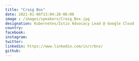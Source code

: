 ```yaml
---
title: "Craig Box"
date: 2021-01-06T13:04:28-06:00
image : /images/speakers/Craig_Box.jpg
designation: Kubernetes/Istio Advocacy Lead @ Google Cloud
country: 
facebook: 
instagram: 
twitter: 
linkedin: https://www.linkedin.com/in/crbnz/
github: 
---
```



